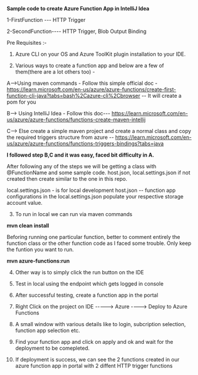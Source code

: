 **Sample code to create Azure Function App in IntelliJ Idea**

1-FirstFunction --- HTTP Trigger 

2-SecondFunction---- HTTP Trigger, Blob Output Binding

Pre Requisites :- 

1) Azure CLI on your OS and Azure ToolKit plugin installation to your IDE. 

2) Various ways to create a function app and below are a few of them(there are a lot others too) -  

A-->Using maven commands - Follow this simple official doc  - https://learn.microsoft.com/en-us/azure/azure-functions/create-first-function-cli-java?tabs=bash%2Cazure-cli%2Cbrowser -- It will create a pom for you


B--> Using IntelliJ Idea - Follow this doc--- https://learn.microsoft.com/en-us/azure/azure-functions/functions-create-maven-intellij


C--> Else create a simple maven project and create a normal class and copy the required triggers structure from azure -- https://learn.microsoft.com/en-us/azure/azure-functions/functions-triggers-bindings?tabs=java

**I followed step B,C and it was easy, faced bit difficulty in A.**


After following any of the steps we will be getting a class with @FunctionName and some sample code.
host.json, local.settings.json if not created then create similar to the one in this repo.

local.settings.json - is for local development
host.json -- function app configurations
in the local.settings.json populate your respective storage account value.


3) To run in local we can run via maven commands

**mvn clean install**

Beforing running one particular function, better to comment entirely the function class or the other function code as I faced some trouble. Only keep the funtion you want to run.

**mvn azure-functions:run**

4) Other way is to simply click the run button on the IDE

5) Test in local using the endpoint which gets logged in console

6) After successful testing, create a function app in the portal
7) Right Click on the project on IDE -----> Azure ----> Deploy to Azure Functions

8) A small window with various details like to login, subcription selection, function app selection etc.

9) Find your function app and click on apply and ok and wait for the deployment to be comepleted.

10) If deployment is success, we can see the 2 functions created in our azure function app in portal with 2 diffent HTTP trigger functions
